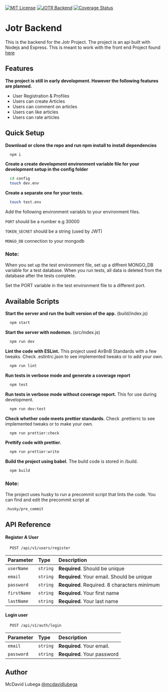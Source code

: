 [![MIT License](https://img.shields.io/badge/License-MIT-green.svg)](https://choosealicense.com/licenses/mit/) [![JOTR Backend](https://github.com/mcdavidlubega/jotr-backend/actions/workflows/jotr-backend.yml/badge.svg)](https://github.com/mcdavidlubega/jotr-backend/actions/workflows/jotr-backend.yml) [![Coverage Status](https://coveralls.io/repos/github/mcdavidlubega/jotr-backend/badge.svg?branch=main)](https://coveralls.io/github/mcdavidlubega/jotr-backend?branch=main)

# Jotr Backend

This is the backend for the Jotr Project. The project is an api built with Nodejs
and Express. This is meant to work with the front end Project found [here](https://github.com/mcdavidlubega/jotr-frontend)

## Features

**The project is still in early development. However the following features are planned.**

- User Registration & Profiles
- Users can create Articles
- Users can comment on articles
- Users can like articles
- Users can rate articles

## Quick Setup

**Download or clone the repo and run npm install to install dependencies**

```bash
  npm i

```

**Create a create development environment variable file for your development setup in the config folder**

```bash
  cd config
  touch dev.env

```

**Create a separate one for your tests.**

```bash
  touch test.env

```

Add the following environment variabls to your environment files.

`PORT` should be a number e.g 30000

`TOKEN_SECRET` should be a string (used by JWT)

`MONGO_DB` connection to your mongodb

### Note:

When you set up the test environment file, set up a diffrent MONGO_DB variable for a test database.
When you run tests, all data is deleted from the database after the tests complete.

Set the PORT variable in the test environment file to a different port.

## Available Scripts

**Start the server and run the built version of the app.**
(build/index.js)

```bash
  npm start
```

**Start the server with nodemon.**
(src/index.js)

```bash
  npm run dev
```

**Lint the code with ESLint.**
This project used AirBnB Standards with a few tweaks. Check .eslintrc.json to see implemented tweaks or to add your own.

```bash
  npm run lint
```

**Run tests in verbose mode and generate a coverage report**

```bash
  npm test
```

**Run tests in verbose mode without coverage report.**
This for use during development.

```bash
  npm run dev:test
```

**Check whether code meets prettier standards.**
Check .prettierrc to see implemented tweaks or to make your own.

```bash
  npm run prettier:check
```

**Prettify code with prettier.**

```bash
  npm run prettier:write
```

**Build the project using babel.**
The build code is stored in /build.

```bash
  npm build
```

### Note:

The project uses husky to run a precommit script that lints the code.
You can find and edit the precommit script at

`.husky/pre_commit`

## API Reference

#### Register A User

```http
  POST /api/v1/users/register
```

| Parameter   | Type     | Description                                  |
| :---------- | :------- | :------------------------------------------- |
| `userName`  | `string` | **Required**. Should be unique               |
| `email`     | `string` | **Required**. Your email. Should be unique   |
| `password`  | `string` | **Required**. Required. 8 characters minimum |
| `firstName` | `string` | **Required**. Your first name                |
| `lastName`  | `string` | **Required**. Your last name                 |

#### Login user

```http
  POST /api/v1/auth/login
```

| Parameter  | Type     | Description                 |
| :--------- | :------- | :-------------------------- |
| `email`    | `string` | **Required**. Your email.   |
| `password` | `string` | **Required**. Your password |

## Author

McDavid Lubega
[@mcdavidlubega](https://www.github.com/mcdavidlubega)
